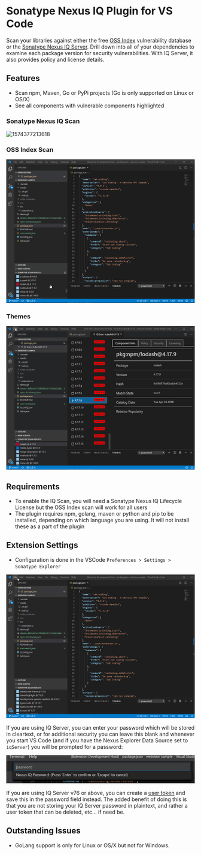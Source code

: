 # Sonatype Nexus IQ Plugin for VS Code

Scan your libraries against either the free [OSS Index](https://ossindex.sonatype.org/) vulnerability database or the [Sonatype Nexus IQ Server](https://www.sonatype.com/nexus-iq-server). Drill down into all of your dependencies to examine each package version for security vulnerabilities. With IQ Server, it also provides policy and license details.[](https://github.com/sonatype-nexus-community/vscode-iq-plugin)

## Features

* Scan npm, Maven, Go or PyPi projects (Go is only supported on Linux or OS/X)
* See all components with vulnerable components highlighted



### Sonatype Nexus IQ Scan

 ![1574377213618](media/iq-animated-scan.gif)


### OSS Index Scan

![1574377213618](media/ossindex-animated-scan.gif)

### Themes

![1574377213618](media/animated-themes.gif)

## Requirements
* To enable the IQ Scan, you will need a Sonatype Nexus IQ Lifecycle License but the OSS Index scan will work for all users
* The plugin requires npm, golang, maven or python and pip to be installed, depending on which language you are using. It will not install these as a part of the plugin

## Extension Settings
* Configuration is done in the VSCode `Preferences > Settings > Sonatype Explorer`

![VS Code Settings](media/animated-settings.gif)

If you are using IQ Server, you can enter your password which will be stored in cleartext, or for additional security you can leave this blank and whenever you start VS Code (and if you have the Nexus Explorer Data Source set to `iqServer`) you will be prompted for a password:

![VSCode Settings](media/iqserver-passwordprompt-dark.png)

If you are using IQ Server v76 or above, you can create a [user token](https://help.sonatype.com/iqserver/automating/rest-apis/user-token-rest-api---v2) and save this in the password field instead. The added benefit of doing this is that you are not storing your IQ Server password in plaintext, and rather a user token that can be deleted, etc... if need be.

## Outstanding Issues

* GoLang support is only for Linux or OS/X but not for Windows.

